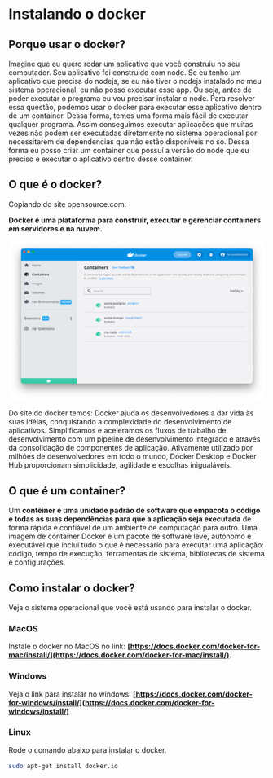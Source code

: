 # Instalando o docker


## Porque usar o docker?

Imagine que eu quero rodar um aplicativo que você construiu no seu computador.
Seu aplicativo foi construido com node. Se eu tenho um aplicativo que precisa do nodejs, se eu não tiver o nodejs instalado no meu sistema operacional, eu não posso executar esse app.
Ou seja, antes de poder executar o programa eu vou precisar instalar o node. Para resolver essa questão, podemos usar o docker para executar esse aplicativo dentro de um container.
Dessa forma, temos uma forma mais fácil de executar qualquer programa.
Assim conseguimos executar aplicações que muitas vezes não podem ser executadas diretamente no sistema operacional por necessitarem de dependencias que não estão disponíveis no so.
Dessa forma eu posso criar um container que possuí a versão do node que eu preciso e executar o aplicativo dentro desse container.

## O que é o docker?

Copiando do site opensource.com:

**Docker é uma plataforma para construir, executar e gerenciar containers em servidores e na nuvem.**

![docker desktop](./assets/docker.png)

Do site do docker temos:
Docker ajuda os desenvolvedores a dar vida às suas idéias, conquistando a complexidade do desenvolvimento de aplicativos. Simplificamos e aceleramos os fluxos de trabalho de desenvolvimento com um pipeline de desenvolvimento integrado e através da consolidação de componentes de aplicação. Ativamente utilizado por milhões de desenvolvedores em todo o mundo, Docker Desktop e Docker Hub proporcionam simplicidade, agilidade e escolhas inigualáveis.

## O que é um container?

Um **contêiner é uma unidade padrão de software que empacota o código e todas as suas dependências para que a aplicação seja executada** de forma rápida e confiável de um ambiente de computação para outro. Uma imagem de container Docker é um pacote de software leve, autônomo e executável que inclui tudo o que é necessário para executar uma aplicação: código, tempo de execução, ferramentas de sistema, bibliotecas de sistema e configurações.

## Como instalar o docker?

Veja o sistema operacional que você está usando para instalar o docker.

### MacOS

Instale o docker no MacOS no link: **[https://docs.docker.com/docker-for-mac/install/](https://docs.docker.com/docker-for-mac/install/).**

### Windows

Veja o link para instalar no windows: **[https://docs.docker.com/docker-for-windows/install/](https://docs.docker.com/docker-for-windows/install/)**

### Linux

Rode o comando abaixo para instalar o docker.

```bash
sudo apt-get install docker.io
```
